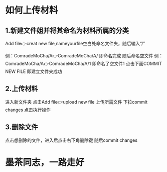 # 如何上传材料

1.新建文件姐并将其命名为材料所属的分类
---------------
Add file👉creat new file,nameyourfile空白处命名文件夹，随后输入“/”

例：ComradeMoCha/A👉ComradeMoCha/A/ 即命名完成 
随后命名空文件 
例：ComradeMoCha/A👉ComradeMoCha/A/1 即命名了空文件1
点击下面COMMIT NEW FILE 即建立文件夹成功





2.上传材料 
---------------
进入新文件夹 点击Add file👉upload new file 上传所需文件
下拉commit changes 点击执行操作





3.删除文件
---------------
点击想删除的文件，进入后点击右下角删除键 随后commit changes 







墨茶同志，一路走好
======================
